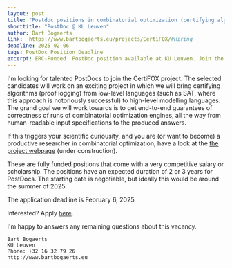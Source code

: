```yaml
---
layout: post
title: "Postdoc positions in combinatorial optimization (certifying algorithms / proof logging) (deadline February 6, 2025)"
shorttitle: "PostDoc @ KU Leuven"
author: Bart Bogaerts
link:  https://www.bartbogaerts.eu/projects/CertiFOX/#Hiring
deadline: 2025-02-06
tags: PostDoc Position Deadline
excerpt: ERC-Funded  PostDoc position available at KU Leuven. Join the proof logging revolution and make combinatorial optimizers deliver 100% correctness guarantees. 
---
```


I'm looking for talented PostDocs to join the CertiFOX project. The selected candidates will work on an exciting project in which we will bring certifying algorithms (proof logging) from low-level languages (such as SAT, where this approach is notoriously successful) to high-level modelling languages. The grand goal we will work towards is to get end-to-end guarantees of correctness of runs of combinatorial optimization engines, all the way from human-readable input specifications to the produced answers. 

If this triggers your scientific curiousity, and you are (or want to become) a productive researcher in combinatorial optimization, have a look at the [the project webpage](https://bartbogaerts.eu/projects/CertiFOX) (under construction). 

These are fully funded positions that come with a very competitive salary or scholarship. The positions have an expected duration of 2 or 3 years for PostDocs. The starting date is negotiable, but ideally this would be around the summer of 2025.
 
The application deadline is February 6, 2025.

Interested? Apply [here](https://www.kuleuven.be/personeel/jobsite/jobs/60411819?hl=nl&lang=nl).      

I'm happy to answers any remaining questions about this vacancy. 


    Bart Bogaerts
    KU Leuven 
    Phone: +32 16 32 79 26
    http://www.bartbogaerts.eu
